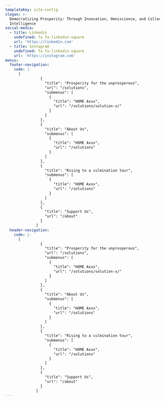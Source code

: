 ```yaml
---
templateKey: site-config
slogan: >-
  Democratizing Prosperity: Through Innovation, Omniscience, and Collective
  Intelligence
social-media:
  - title: Linkedin
    undefined: fa fa-linkedin-square
    url: 'https://linkedin.com'
  - title: Instagram
    undefined: fa fa-linkedin-square
    url: 'https://instagram.com'
menus:
  footer-navigation:
    code: |-
      [
                { 
                  "title": "Prosperity for the unprosperous",
                  "url": "/solutions",
                  "submenus": [
                    {
                      "title": "HOME Axxx",
                      "url": "/solutions/solution-x/"
                    }              
                  ]
                },
                { 
                  "title": "About Us",
                  "submenus": [
                    {
                      "title": "HOME Axxx",
                      "url": "/solutions"
                    }              
                  ]
                },
                { 
                  "title": "Rising to a culmination tour",
                  "submenus": [
                    {
                      "title": "HOME Axxx",
                      "url": "/solutions"
                    }              
                  ]
                },
                { 
                  "title": "Support Us",
                  "url": "/about"
                }
              ]
  header-navigation:
    code: |-
      [
                { 
                  "title": "Prosperity for the unprosperous",
                  "url": "/solutions",
                  "submenus": [
                    {
                      "title": "HOME Axxx",
                      "url": "/solutions/solution-x/"
                    }              
                  ]
                },
                { 
                  "title": "About Us",
                  "submenus": [
                    {
                      "title": "HOME Axxx",
                      "url": "/solutions"
                    }              
                  ]
                },
                { 
                  "title": "Rising to a culmination tour",
                  "submenus": [
                    {
                      "title": "HOME Axxx",
                      "url": "/solutions"
                    }              
                  ]
                },
                { 
                  "title": "Support Us",
                  "url": "/about"
                }
              ]
---
```


